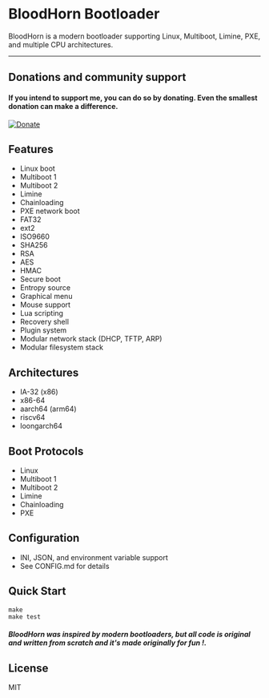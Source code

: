 # BloodHorn Bootloader
   BloodHorn is a modern bootloader supporting Linux, Multiboot, Limine, PXE, and multiple CPU 
   architectures.

---
## Donations and community support

#### If you intend to support me, you can do so by donating. Even the smallest donation can make a difference.

[![Donate](https://liberapay.com/assets/widgets/donate.svg)](https://liberapay.com/Listedroot/donate)




## Features
- Linux boot
- Multiboot 1
- Multiboot 2
- Limine
- Chainloading
- PXE network boot
- FAT32
- ext2
- ISO9660
- SHA256
- RSA
- AES
- HMAC
- Secure boot
- Entropy source
- Graphical menu
- Mouse support
- Lua scripting
- Recovery shell
- Plugin system
- Modular network stack (DHCP, TFTP, ARP)
- Modular filesystem stack

## Architectures
- IA-32 (x86)
- x86-64
- aarch64 (arm64)
- riscv64
- loongarch64

## Boot Protocols
- Linux
- Multiboot 1
- Multiboot 2
- Limine
- Chainloading
- PXE

## Configuration
- INI, JSON, and environment variable support
- See CONFIG.md for details

## Quick Start
```
make
make test
```
 ####   *BloodHorn was inspired by modern bootloaders, but all code is original and written from scratch and it's made originally for fun !.*
## License
MIT
